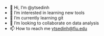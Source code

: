 - 👋 Hi, I’m @ytsedinh
- 👀 I’m interested in learning new tools
- 🌱 I’m currently learning git
- 💞️ I’m looking to collaborate on data analysis
- 📫 How to reach me ytsedinh@fiu.edu

<!---
ytsedinh/ytsedinh is a ✨ special ✨ repository because its `README.md` (this file) appears on your GitHub profile.
You can click the Preview link to take a look at your changes.
--->
